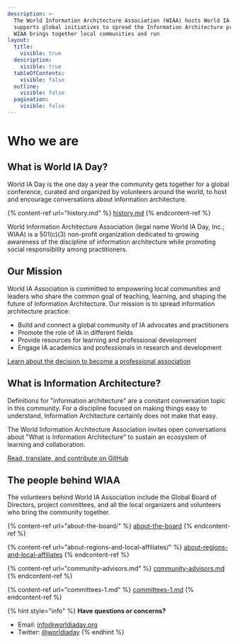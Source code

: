 ```yaml
---
description: >-
  The World Information Architecture Association (WIAA) hosts World IA Day and
  supports global initiatives to spread the Information Architecture practice.
  WIAA brings together local communities and run
layout:
  title:
    visible: true
  description:
    visible: true
  tableOfContents:
    visible: false
  outline:
    visible: false
  pagination:
    visible: false
---
```


# Who we are

## What is World IA Day?

World IA Day is the one day a year the community gets together for a global conference, curated and organized by volunteers around the world, to host and encourage conversations about information architecture.

{% content-ref url="history.md" %}
[history.md](history.md)
{% endcontent-ref %}

World Information Architecture Association (legal name World IA Day, Inc.; WIAA) is a 501(c)(3) non-profit organization dedicated to growing awareness of the discipline of information architecture while promoting social responsibility among practitioners.

## Our Mission

World IA Association is committed to empowering local communities and leaders who share the common goal of teaching, learning, and shaping the future of Information Architecture. Our mission is to spread information architecture practice:

* Build and connect a global community of IA advocates and practitioners
* Promote the role of IA in different fields
* Provide resources for learning and professional development
* Engage IA academics and professionals in research and development

[Learn about the decision to become a professional association](https://medium.com/worldiaday/introducing-the-new-world-information-architecture-association-200cb2a15442)

## What is Information Architecture?

Definitions for "information architecture" are a constant conversation topic in this community. For a discipline focused on making things easy to understand, Information Architecture certainly does not make that easy.

The World Information Architecture Association invites open conversations about "What is Information Architecture" to sustain an ecosystem of learning and collaboration.

[Read, translate, and contribute on GitHub](https://github.com/worldiaday/definition)

## The people behind WIAA

The volunteers behind World IA Association include the Global Board of Directors, project committees, and all the local organizers and volunteers who bring the community together.

{% content-ref url="about-the-board/" %}
[about-the-board](about-the-board/)
{% endcontent-ref %}

{% content-ref url="about-regions-and-local-affiliates/" %}
[about-regions-and-local-affiliates](about-regions-and-local-affiliates/)
{% endcontent-ref %}

{% content-ref url="community-advisors.md" %}
[community-advisors.md](community-advisors.md)
{% endcontent-ref %}

{% content-ref url="committees-1.md" %}
[committees-1.md](committees-1.md)
{% endcontent-ref %}

{% hint style="info" %}
**Have questions or concerns?**

* Email: [info@worldiaday.org](mailto:info@worldiaday.org)
* Twitter: [@worldiaday](https://twitter.com/WorldIADay)
{% endhint %}
